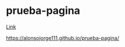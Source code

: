 # prueba-pagina

[Link](https://alonsojorge111.github.io/prueba-pagina/)

https://alonsojorge111.github.io/prueba-pagina/
